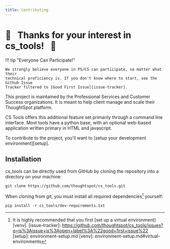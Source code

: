 ```yaml
---
title: Contributing
---
```


# :tada: &nbsp; Thanks for your interest in cs_tools! &nbsp; :tada:

!!! tip "Everyone Can Participate!"

    We strongly believe everyone in PS/CS can participate, no matter what their
    technical proficiency is. If you don't know where to start, see the Github Issue
    Tracker filtered to [Good First Issue][issue-tracker].

This project is maintained by the Professional Services and Customer Success
organizations. It is meant to help client manage and scale their ThoughtSpot platform.

CS Tools offers this additional feature set primarily through a command line interface.
Most tools have a python base, with an optional web-based application written primary
in HTML and javascript.

To contribute to the project, you'll want to [setup your development environment][setup].

## Installation

cs_tools can be directly used from GitHub by cloning the repository into a directory on
your machine:

```
git clone https://github.com/thoughtspot/cs_tools.git
```

When cloning from git, you must install all required dependencies[^1] yourself:

```
pip install -r cs_tools/dev-requirements.txt
```

[^1]: It is highly recommended that you first [set up a virtual environment][venv].
[issue-tracker]: https://github.com/thoughtspot/cs_tools/issues?q=is%3Aissue+is%3Aopen+label%3A%22good+first+issue%22
[setup]: environment-setup.md
[venv]: environment-setup.md#virtual-environments
